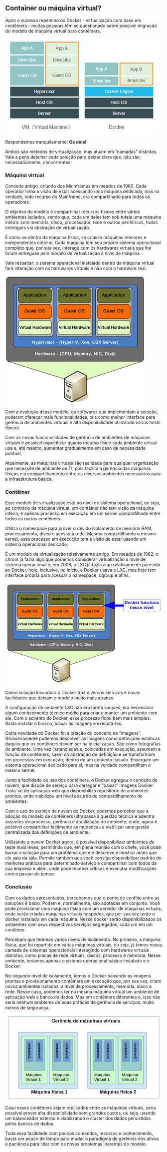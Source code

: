 ## Container ou máquina virtual?

Após o sucesso repentino do Docker - virtualização com base em contêiners - muitas pessoas têm se questionado sobre possível migração do modelo de máquina virtual para contêiners.

![](images/contaier_vm.png)

Respondemos tranquilamente: **Os dois!**

Ambos são métodos de virtualização, mas atuam em “camadas” distintas. Vale a pena detalhar cada solução para deixar claro que, não são, necessariamente, concorrentes.

### Máquina virtual

Conceito antigo, oriundo dos Mainframes em meados de 1960. Cada operador tinha a visão de estar acessando uma máquina dedicada, mas na verdade, todo recurso do Mainframe, era compartilhado para todos os operadores.

O objetivo do modelo é compartilhar recursos físicos entre vários ambientes isolados, sendo que, cada um deles tem sob tutela uma máquina inteira: com memória, disco, processador, rede e outros periféricos, todos entregues via abstração de virtualização.

É como se dentro da máquina física, se criasse máquinas menores e independentes entre sí. Cada máquina tem seu próprio sistema operacional completo que, por sua vez, interage com os hardwares virtuais que lhe foram entregues pelo modelo de virtualização a nível de máquina.

Vale ressaltar: o sistema operacional instalado dentro da máquina virtual fará interação com os hardwares virtuais e não com o hardware real.

![](images/vm.png)

Com a evolução desse modelo, os softwares que implementam a solução, puderam oferecer mais funcionalidades, tais como melhor interface para gerência de ambientes virtuais e alta disponibilidade utilizando vários hosts físicos.

Com as novas funcionalidades de gerência de ambientes de máquinas virtuais é possível especificar quanto recurso físico cada ambiente virtual usa e, até mesmo, aumentar gradualmente em caso de necessidade pontual.

Atualmente, as máquinas virtuais são realidade para qualquer organização que necessite de ambiente de TI, pois facilita a gerência das máquinas físicas e o compartilhamento entre os diversos ambientes necessários para a infraestrutura básica.

### Contêiner

Esse modelo de virtualização está no nível de sistema operacional, ou seja, ao contrário da máquina virtual, um contêiner não tem visão da máquina inteira, é apenas processo em execução em um kernel compartilhado entre todos os outros contêiners.

Utiliza o namespace para prover o devido isolamento de memória RAM, processamento, disco e acesso à rede. Mesmo compartilhando o mesmo kernel, esse processo em execução tem a visão de estar usando um sistema operacional dedicado.

É um modelo de virtualização relativamente antigo. Em meados de 1982, o chroot já fazia algo que podemos considerar virtualização a nível de sistema operacional e, em 2008, o LXC já fazia algo relativamente parecido ao Docker, hoje. Inclusive, no início, o Docker usava o LXC, mas hoje tem interface própria para acessar o namespace, cgroup e afins.

![](images/container_vm2.png)

Como solução inovadora o Docker traz diversos serviços e novas facilidades que deixam o modelo muito mais atrativo.

A configuração de ambiente LXC não era tarefa simples; era necessário algum conhecimento técnico médio para criar e manter um ambiente com ele. Com o advento do Docker, esse processo ficou bem mais simples. Basta instalar o binário, baixar as imagens e executá-las.

Outra novidade do Docker foi a criação do conceito de “imagens”. Grosseiramente podemos descrever as imagens como definições estáticas daquilo que os contêiners devem ser na inicialização. São como fotografias do ambiente. Uma vez instanciadas e, colocadas em execução, assumem a função de contêiners; saem da abstração de definição e se transformam em processos em execução, dentro de um contexto isolado. Enxergam um sistema operacional dedicado para sí, mas na verdade compartilham o mesmo kernel.

Junto à facilidade de uso dos contêiners, o Docker agregou o conceito de nuvem, que dispõe de serviço para carregar e “baixar” imagens Docker. Trata-se de aplicação web que disponibiliza repositório de ambientes prontos, onde viabilizou um nível absurdo de compartilhamento de ambientes.

Com o uso do serviço de nuvem do Docker, podemos perceber que a adoção do modelo de contêiners ultrapassa a questão técnica e adentra assuntos de processo, gerência e atualização do ambiente; onde, agora é possível compartilhar facilmente as mudanças e viabilizar uma gestão centralizada das definições de ambiente.

Utilizando a nuvem Docker agora, é possível disponibilizar ambientes de teste mais leves, permitindo que, em plena reunião com o chefe, você pode baixar a solução para um problema que ele descreve e mostrar antes que ele saia da sala. Permite também que você consiga disponibilizar padrão de melhores práticas para determinado serviço e compartilhar com todos da sua empresa e além, onde pode receber críticas e executar modificações com o passar do tempo.

### Conclusão

Com os dados apresentados, percebemos que o ponto de conflito entre as soluções é baixo. Podem e, normalmente, são adotadas em conjunto. Você pode provisionar uma máquina física com um servidor de máquinas virtuais, onde serão criadas máquinas virtuais hospedes, que por sua vez terão o docker instalado em cada máquina. Nesse docker serão disponibilizados os ambientes com seus respectivos serviços segregados, cada um em um contêiner.

Percebam que teremos vários níveis de isolamento. No primeiro, a máquina física, que foi repartida em várias máquinas virtuais, ou seja, já temos nossa camada de sistemas operacionais interagindo com hardwares virtuais distintos, como placas de rede virtuais, discos, processo e memória. Nesse ambiente, teríamos apenas o sistema operacional básico instalado e o Docker.

No segundo nível de isolamento, temos o Docker baixando as imagens prontas e provisionamento contêiners em execução que, por sua vez, criam novos ambientes isolados, a nível de processamento, memória, disco e rede. Nesse caso, podemos ter na mesma máquina virtual um ambiente de aplicação web e banco de dados. Mas em contêiners diferentes e, isso não seria nenhum problema de boas práticas de gerência de serviços, muito menos de segurança.

![](images/maquinavirtual_e_containers.png)

Caso esses contêiners sejam replicados entre as máquinas virtuais, seria possível prover alta disponibilidade sem grandes custos, ou seja, usando um balanceador externo e viabilizando o cluster dos dados persistidos pelos bancos de dados.

Toda essa facilidade com poucos comandos, recursos e conhecimento, basta um pouco de tempo para mudar o paradigma de gerência dos ativos e paciência para lidar com os novos problemas inerentes do modelo.

